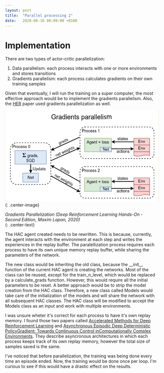 ```yaml
---
layout: post
title:  "Parallel processing 2"
date:   2020-06-16 08:09:00 +0100
---
```

# Implementation
There are two types of actor-critic parallelization:
1. Data parallelism: each process interacts with one or more environments and stores transitions
2. Gradients parallelism: each process calculates gradients on their own training samples

Given that eventually, I will run the training on a super computer, the most effective approach would be to implement the gradients parallelism. Also, the [HER](https://arxiv.org/pdf/1707.01495.pdf) paper used gradients parallelization as well.

 ![Gradients Parallelization](/assets/Parallel-processing/gradientsP.png){: .center-image}
 <div>
 	<em>Gradients Parallelization (Deep Reinforcement Learning Hands-On - Second Edition, Maxim Lapan, 2020)</em>
 </div>{: .center-text}

The HAC agent created needs to be rewritten. This is because, currently, the agent interacts with the environment at each step and writes the experiences in the replay buffer. The paralellization process requires each process to have its own unique memory replay buffer, while sharing the parameters of the network.

The new class would be inheriting the old class, because the \_\_init\_\_ function of the current HAC agent is creating the networks. Most of the class can be reused, except for the train_n_level, which would be replaced by a calculate_grads function. However, this would require all the initial parameters to be reset. A better approach would be to strip the model creation from the HAC class. Therefore, a new class called Models would take care of the initialization of the models and will share the network with all subsequent HAC classes. The HAC class will be modified to accept the Models class as an input and work with multiple environments.

I was unsure wheter it's correct for each process to have it's own replay memory. I found those two papers called [Accelerated Methods for Deep Reinforcement Learning](https://arxiv.org/pdf/1803.02811.pdf) and [Asynchronous Episodic Deep Deterministic PolicyGradient: Towards Continuous Control inComputationally Complex Environments](https://arxiv.org/pdf/1903.00827.pdf). They describe asyncronous architectures in which each process keeps track of its own replay memory, however the total size of samples saved is the same.

I've noticed that before parallelization, the training was being done every time an episode ended. Now, the training would be done once per loop. I'm curious to see if this would have a drastic effect on the results.